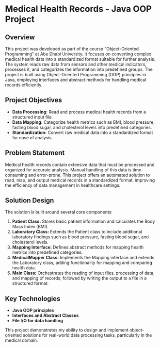 # Medical Health Records - Java OOP Project

## Overview

This project was developed as part of the course "Object-Oriented Programming" at Abu Dhabi University. It focuses on converting complex medical health data into a standardized format suitable for further analysis. The system reads raw data from sensors and other medical indicators, processes it, and categorizes the information into predefined groups. The project is built using Object-Oriented Programming (OOP) principles in Java, employing interfaces and abstract methods for handling medical records efficiently.

## Project Objectives

- **Data Processing:** Read and process medical health records from a structured input file.
- **Data Mapping:** Categorize health metrics such as BMI, blood pressure, fasting blood sugar, and cholesterol levels into predefined categories.
- **Standardization:** Convert raw medical data into a standardized format for ease of analysis.

## Problem Statement

Medical health records contain extensive data that must be processed and organized for accurate analysis. Manual handling of this data is time-consuming and error-prone. This project offers an automated solution to read, map, and output medical records in a standardized format, improving the efficiency of data management in healthcare settings.

## Solution Design

The solution is built around several core components:

1. **Patient Class:** Stores basic patient information and calculates the Body Mass Index (BMI).
2. **Laboratory Class:** Extends the Patient class to include additional laboratory findings such as blood pressure, fasting blood sugar, and cholesterol levels.
3. **Mapping Interface:** Defines abstract methods for mapping health metrics into predefined categories.
4. **MedicalMapper Class:** Implements the Mapping interface and extends the Laboratory class, adding functionality for mapping and comparing health data.
5. **Main Class:** Orchestrates the reading of input files, processing of data, and mapping of records, followed by writing the output to a file in a structured format.

## Key Technologies

- **Java OOP principles**
- **Interfaces and Abstract Classes**
- **File I/O for data handling**

This project demonstrates my ability to design and implement object-oriented solutions for real-world data processing tasks, particularly in the medical domain.
